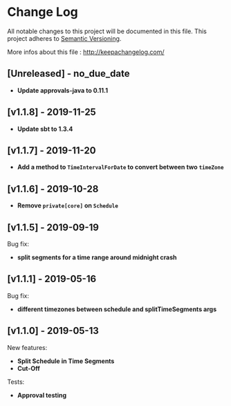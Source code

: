 # Change Log
All notable changes to this project will be documented in this file.
This project adheres to [Semantic Versioning](http://semver.org/).

More infos about this file : http://keepachangelog.com/

## [Unreleased] - no_due_date

- **Update approvals-java to 0.11.1**

## [v1.1.8] - 2019-11-25

- **Update sbt to 1.3.4**

## [v1.1.7] - 2019-11-20

- **Add a method to `TimeIntervalForDate` to convert between two `timeZone`**

## [v1.1.6] - 2019-10-28

- **Remove `private[core]` on `Schedule`**

## [v1.1.5] - 2019-09-19

Bug fix:
- **split segments for a time range around midnight crash**

## [v1.1.1] - 2019-05-16

Bug fix:
- **different timezones between schedule and splitTimeSegments args**

## [v1.1.0] - 2019-05-13

New features:
- **Split Schedule in Time Segments**
- **Cut-Off**

Tests:
- **Approval testing**
